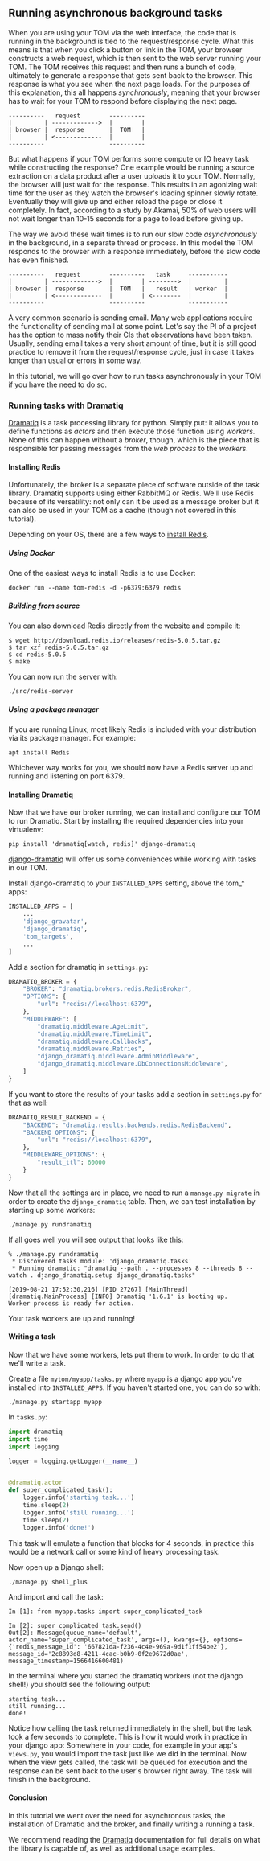 Running asynchronous background tasks
---

When you are using your TOM via the web interface, the code that is running in the
background is tied to the request/response cycle. What this means is that when
you click a button or link in the TOM, your browser constructs a web request, which
is then sent to the web server running your TOM. The TOM receives this request and
then runs a bunch of code, ultimately to generate a response that gets sent back
to the browser. This response is what you see when the next page loads. For the
purposes of this explanation, this all happens _synchronously_, meaning that your
browser has to wait for your TOM to respond before displaying the next page.

    ----------   request        ----------
    |         | ------------->  |        |
    | browser |  response       |  TOM   |
    |         | <-------------  |        |
    ----------                  ----------

But what happens if your TOM performs some compute or IO heavy task while
constructing the response? One example would be running a source extraction on a data
product after a user uploads it to your TOM. Normally, the browser will just wait
for the response. This results in an agonizing wait time for the user as they
watch the browser's loading spinner slowly rotate. Eventually they will give up
and either reload the page or close it completely. In fact, according to a study
by Akamai, 50% of web users will not wait longer than 10-15 seconds for a page to
load before giving up.

The way we avoid these wait times is to run our slow code _asynchronously_ in the
background, in a separate thread or process. In this model the TOM responds to the
browser with a response immediately, before the slow code has even finished.


    ----------   request        ----------   task     -----------
    |         | ------------->  |        | -------->  |         |
    | browser |  response       |  TOM   |   result   | worker  |
    |         | <-------------  |        | <--------  |         |
    ----------                  ----------            -----------

A very common scenario is sending email. Many web applications require the
functionality of sending mail at some point. Let's say the PI of a project has the
option to mass notify their CIs that observations have been taken. Usually, sending
email takes a very short amount of time, but it is still good practice to remove
it from the request/response cycle, just in case it takes longer than usual or
errors in some way.

In this tutorial, we will go over how to run tasks asynchronously in your TOM if
you have the need to do so.

### Running tasks with Dramatiq

[Dramatiq](https://dramatiq.io/) is a task processing library for python. Simply
put: it allows you to define functions as _actors_ and then execute those function
using _workers_. None of this can happen without a _broker_, though, which is the
piece that is responsible for passing messages from the _web process_ to the
_workers_.


#### Installing Redis

Unfortunately, the broker is a separate piece of software outside of the task
library. Dramatiq supports using either RabbitMQ or Redis. We'll use Redis because
of its versatility: not only can it be used as a message broker but it can also
be used in your TOM as a cache (though not covered in this tutorial).

Depending on your OS, there are a few ways to [install
Redis](https://redis.io/download).

##### Using Docker

One of the easiest ways to install Redis is to use Docker:

    docker run --name tom-redis -d -p6379:6379 redis

##### Building from source

You can also download Redis directly from the website and compile it:

    $ wget http://download.redis.io/releases/redis-5.0.5.tar.gz
    $ tar xzf redis-5.0.5.tar.gz
    $ cd redis-5.0.5
    $ make

You can now run the server with:

    ./src/redis-server

##### Using a package manager

If you are running Linux, most likely Redis is included with your distribution via
its package manager. For example:

    apt install Redis

Whichever way works for you, we should now have a Redis server up and running and
listening on port 6379.


#### Installing Dramatiq

Now that we have our broker running, we can install and configure our TOM to run
Dramatiq. Start by installing the required dependencies into your virtualenv:

    pip install 'dramatiq[watch, redis]' django-dramatiq

[django-dramatiq](https://github.com/Bogdanp/django_dramatiq)
will offer us some conveniences while working with tasks in our TOM.

Install django-dramatiq to your `INSTALLED_APPS` setting, above the tom\_\* apps:

```python
INSTALLED_APPS = [
    ...
    'django_gravatar',
    'django_dramatiq',
    'tom_targets',
    ...
]
```

Add a section for dramatiq in `settings.py`:

```python
DRAMATIQ_BROKER = {
    "BROKER": "dramatiq.brokers.redis.RedisBroker",
    "OPTIONS": {
        "url": "redis://localhost:6379",
    },
    "MIDDLEWARE": [
        "dramatiq.middleware.AgeLimit",
        "dramatiq.middleware.TimeLimit",
        "dramatiq.middleware.Callbacks",
        "dramatiq.middleware.Retries",
        "django_dramatiq.middleware.AdminMiddleware",
        "django_dramatiq.middleware.DbConnectionsMiddleware",
    ]
}
```

If you want to store the results of your tasks add a section in `settings.py` for
that as well:

```python
DRAMATIQ_RESULT_BACKEND = {
    "BACKEND": "dramatiq.results.backends.redis.RedisBackend",
    "BACKEND_OPTIONS": {
        "url": "redis://localhost:6379",
    },
    "MIDDLEWARE_OPTIONS": {
        "result_ttl": 60000
    }
}
```

Now that all the settings are in place, we need to run a `manage.py migrate` in order to create the `django_dramatiq` table. Then, we can test installation by starting up some workers:

    ./manage.py rundramatiq

If all goes well you will see output that looks like this:

    % ./manage.py rundramatiq
     * Discovered tasks module: 'django_dramatiq.tasks'
     * Running dramatiq: "dramatiq --path . --processes 8 --threads 8 --watch . django_dramatiq.setup django_dramatiq.tasks"

    [2019-08-21 17:52:30,216] [PID 27267] [MainThread] [dramatiq.MainProcess] [INFO] Dramatiq '1.6.1' is booting up.
    Worker process is ready for action.

Your task workers are up and running!

#### Writing a task
Now that we have some workers, lets put them to work. In order to do that we'll
write a task.


Create a file `mytom/myapp/tasks.py` where `myapp` is a django app you've
installed into `INSTALLED_APPS`. If you haven't started one, you can do so with:

    ./manage.py startapp myapp

In `tasks.py`:

```python
import dramatiq
import time
import logging

logger = logging.getLogger(__name__)


@dramatiq.actor
def super_complicated_task():
    logger.info('starting task...')
    time.sleep(2)
    logger.info('still running...')
    time.sleep(2)
    logger.info('done!')
```

This task will emulate a function that blocks for 4 seconds, in practice this would
be a network call or some kind of heavy processing task.

Now open up a Django shell:

    ./manage.py shell_plus

And import and call the task:

    In [1]: from myapp.tasks import super_complicated_task

    In [2]: super_complicated_task.send()
    Out[2]: Message(queue_name='default', actor_name='super_complicated_task', args=(), kwargs={}, options={'redis_message_id': '667821da-f236-4c4e-969a-9d1f1ff54be2'}, message_id='2c8893d8-4211-4cac-b0b9-0f2e9672d0ae', message_timestamp=1566416600481)

In the terminal where you started the dramatiq workers (not the django shell!) you
should see the following output:

    starting task...
    still running...
    done!


Notice how calling the task returned immediately in the shell, but the task took a
few seconds to complete. This is how it would work in practice in your django app:
Somewhere in your code, for example in your app's `views.py`, you would import the
task just like we did in the terminal. Now when the view gets called, the task
will be queued for execution and the response can be sent back to the user's
browser right away. The task will finish in the background.


#### Conclusion
In this tutorial we went over the need for asynchronous tasks, the
installation of Dramatiq and the broker, and finally writing a running a task.

We recommend reading the [Dramatiq](https://dramatiq.io/guide.html) documentation
for full details on what the library is capable of, as well as additional usage
examples.
